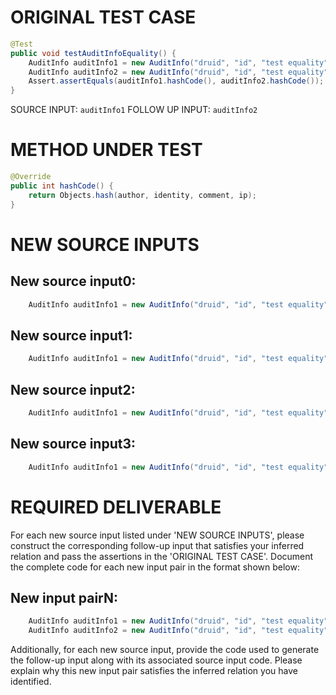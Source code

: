 # ORIGINAL TEST CASE
```java
@Test
public void testAuditInfoEquality() {
    AuditInfo auditInfo1 = new AuditInfo("druid", "id", "test equality", "127.0.0.1");
    AuditInfo auditInfo2 = new AuditInfo("druid", "id", "test equality", "127.0.0.1");
    Assert.assertEquals(auditInfo1.hashCode(), auditInfo2.hashCode());
}

```
SOURCE INPUT: `auditInfo1`
FOLLOW UP INPUT: `auditInfo2`


# METHOD UNDER TEST
```java
@Override
public int hashCode() {
    return Objects.hash(author, identity, comment, ip);
}

```


# NEW SOURCE INPUTS
## New source input0:
```java
    AuditInfo auditInfo1 = new AuditInfo("druid", "id", "test equality", "192.168.1.1");
```

## New source input1:
```java
    AuditInfo auditInfo1 = new AuditInfo("druid", "id", "test equality", "");
```

## New source input2:
```java
    AuditInfo auditInfo1 = new AuditInfo("druid", "id", "test equality", null);
```

## New source input3:
```java
    AuditInfo auditInfo1 = new AuditInfo("druid", "id", "test equality", "127.0.0.1");
```



# REQUIRED DELIVERABLE
For each new source input listed under 'NEW SOURCE INPUTS', please construct the corresponding follow-up input that satisfies your inferred relation and pass the assertions in the 'ORIGINAL TEST CASE'. Document the complete code for each new input pair in the format shown below:
## New input pairN:
```java
    AuditInfo auditInfo1 = new AuditInfo("druid", "id", "test equality", "127.0.0.1");
    AuditInfo auditInfo2 = new AuditInfo("druid", "id", "test equality", "127.0.0.1");
```

Additionally, for each new source input, provide the code used to generate the follow-up input along with its associated source input code. Please explain why this new input pair satisfies the inferred relation you have identified.